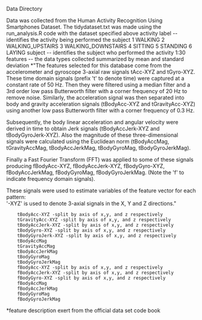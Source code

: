 Data Directory

Data was collected from the Human Activity Recognition Using Smartphones Dataset.
The tidydataset.txt was made using the run_analysis.R code with the
dataset specified above
activity label -- identifies the activity being performed the subject
        1 WALKING
        2 WALKING_UPSTAIRS
        3 WALKING_DOWNSTAIRS
        4 SITTING
        5 STANDING
        6 LAYING
subject -- identifies the subject who performed the activity
        1:30 
features -- the data types collected summarized by mean and standard deviation
*"The features selected for this database come from the accelerometer and gyroscope 3-axial raw signals tAcc-XYZ and tGyro-XYZ. These time domain signals (prefix 't' to denote time) were captured at a constant rate of 50 Hz. Then they were filtered using a median filter and a 3rd order low pass Butterworth filter with a corner frequency of 20 Hz to remove noise. Similarly, the acceleration signal was then separated into body and gravity acceleration signals (tBodyAcc-XYZ and tGravityAcc-XYZ) using another low pass Butterworth filter with a corner frequency of 0.3 Hz. 

Subsequently, the body linear acceleration and angular velocity were derived in time to obtain Jerk signals (tBodyAccJerk-XYZ and tBodyGyroJerk-XYZ). Also the magnitude of these three-dimensional signals were calculated using the Euclidean norm (tBodyAccMag, tGravityAccMag, tBodyAccJerkMag, tBodyGyroMag, tBodyGyroJerkMag). 

Finally a Fast Fourier Transform (FFT) was applied to some of these signals producing fBodyAcc-XYZ, fBodyAccJerk-XYZ, fBodyGyro-XYZ, fBodyAccJerkMag, fBodyGyroMag, fBodyGyroJerkMag. (Note the 'f' to indicate frequency domain signals).

These signals were used to estimate variables of the feature vector for each pattern:  
'-XYZ' is used to denote 3-axial signals in the X, Y and Z directions."

        tBodyAcc-XYZ -split by axis of x,y, and z respectively
        tGravityAcc-XYZ -split by axis of x,y, and z respectively
        tBodyAccJerk-XYZ -split by axis of x,y, and z respectively
        tBodyGyro-XYZ -split by axis of x,y, and z respectively
        tBodyGyroJerk-XYZ -split by axis of x,y, and z respectively
        tBodyAccMag
        tGravityAccMag
        tBodyAccJerkMag
        tBodyGyroMag
        tBodyGyroJerkMag
        fBodyAcc-XYZ -split by axis of x,y, and z respectively
        fBodyAccJerk-XYZ -split by axis of x,y, and z respectively
        fBodyGyro-XYZ -split by axis of x,y, and z respectively
        fBodyAccMag
        fBodyAccJerkMag
        fBodyGyroMag
        fBodyGyroJerkMag
*feature description exert from the official data set code book